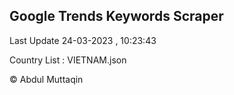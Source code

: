 

## Google Trends Keywords Scraper 
 
Last Update 24-03-2023 , 10:23:43

Country List :
VIETNAM.json



© Abdul Muttaqin 
